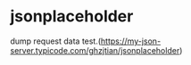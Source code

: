 # jsonplaceholder
dump request data test.(https://my-json-server.typicode.com/ghzjtian/jsonplaceholder)

